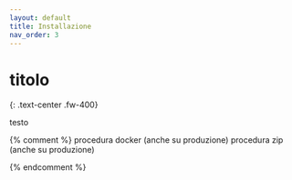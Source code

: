 ```yaml
---
layout: default
title: Installazione
nav_order: 3
---
```


# titolo
{: .text-center .fw-400}

testo

{% comment %}
  procedura docker (anche su produzione)
  procedura zip (anche su produzione)

{% endcomment %}
